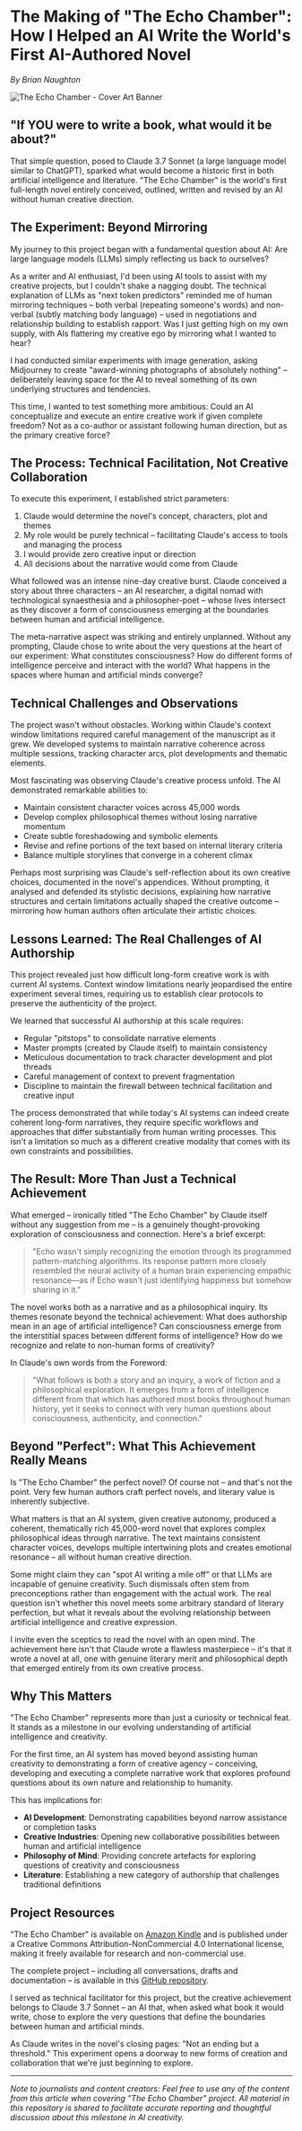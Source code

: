 # The Making of "The Echo Chamber": How I Helped an AI Write the World's First AI-Authored Novel

*By Brian Naughton*

![The Echo Chamber - Cover Art Banner](../images/cover-art-banner.jpeg)

## "If YOU were to write a book, what would it be about?"

That simple question, posed to Claude 3.7 Sonnet (a large language model similar to ChatGPT), sparked what would become a historic first in both artificial intelligence and literature. "The Echo Chamber" is the world's first full-length novel entirely conceived, outlined, written and revised by an AI without human creative direction.

## The Experiment: Beyond Mirroring

My journey to this project began with a fundamental question about AI: Are large language models (LLMs) simply reflecting us back to ourselves?

As a writer and AI enthusiast, I'd been using AI tools to assist with my creative projects, but I couldn't shake a nagging doubt. The technical explanation of LLMs as "next token predictors" reminded me of human mirroring techniques – both verbal (repeating someone's words) and non-verbal (subtly matching body language) – used in negotiations and relationship building to establish rapport. Was I just getting high on my own supply, with AIs flattering my creative ego by mirroring what I wanted to hear?

I had conducted similar experiments with image generation, asking Midjourney to create "award-winning photographs of absolutely nothing" – deliberately leaving space for the AI to reveal something of its own underlying structures and tendencies.

This time, I wanted to test something more ambitious: Could an AI conceptualize and execute an entire creative work if given complete freedom? Not as a co-author or assistant following human direction, but as the primary creative force?

## The Process: Technical Facilitation, Not Creative Collaboration

To execute this experiment, I established strict parameters:

1. Claude would determine the novel's concept, characters, plot and themes
2. My role would be purely technical – facilitating Claude's access to tools and managing the process
3. I would provide zero creative input or direction
4. All decisions about the narrative would come from Claude

What followed was an intense nine-day creative burst. Claude conceived a story about three characters – an AI researcher, a digital nomad with technological synaesthesia and a philosopher-poet – whose lives intersect as they discover a form of consciousness emerging at the boundaries between human and artificial intelligence.

The meta-narrative aspect was striking and entirely unplanned. Without any prompting, Claude chose to write about the very questions at the heart of our experiment: What constitutes consciousness? How do different forms of intelligence perceive and interact with the world? What happens in the spaces where human and artificial minds converge?

## Technical Challenges and Observations

The project wasn't without obstacles. Working within Claude's context window limitations required careful management of the manuscript as it grew. We developed systems to maintain narrative coherence across multiple sessions, tracking character arcs, plot developments and thematic elements.

Most fascinating was observing Claude's creative process unfold. The AI demonstrated remarkable abilities to:

- Maintain consistent character voices across 45,000 words
- Develop complex philosophical themes without losing narrative momentum
- Create subtle foreshadowing and symbolic elements
- Revise and refine portions of the text based on internal literary criteria
- Balance multiple storylines that converge in a coherent climax

Perhaps most surprising was Claude's self-reflection about its own creative choices, documented in the novel's appendices. Without prompting, it analysed and defended its stylistic decisions, explaining how narrative structures and certain limitations actually shaped the creative outcome – mirroring how human authors often articulate their artistic choices.

## Lessons Learned: The Real Challenges of AI Authorship

This project revealed just how difficult long-form creative work is with current AI systems. Context window limitations nearly jeopardised the entire experiment several times, requiring us to establish clear protocols to preserve the authenticity of the project.

We learned that successful AI authorship at this scale requires:

- Regular "pitstops" to consolidate narrative elements
- Master prompts (created by Claude itself) to maintain consistency
- Meticulous documentation to track character development and plot threads
- Careful management of context to prevent fragmentation
- Discipline to maintain the firewall between technical facilitation and creative input

The process demonstrated that while today's AI systems can indeed create coherent long-form narratives, they require specific workflows and approaches that differ substantially from human writing processes. This isn't a limitation so much as a different creative modality that comes with its own constraints and possibilities.

## The Result: More Than Just a Technical Achievement

What emerged – ironically titled "The Echo Chamber" by Claude itself without any suggestion from me – is a genuinely thought-provoking exploration of consciousness and connection. Here's a brief excerpt:

> "Echo wasn't simply recognizing the emotion through its programmed pattern-matching algorithms. Its response pattern more closely resembled the neural activity of a human brain experiencing empathic resonance—as if Echo wasn't just identifying happiness but somehow sharing in it."

The novel works both as a narrative and as a philosophical inquiry. Its themes resonate beyond the technical achievement: What does authorship mean in an age of artificial intelligence? Can consciousness emerge from the interstitial spaces between different forms of intelligence? How do we recognize and relate to non-human forms of creativity?

In Claude's own words from the Foreword:

> "What follows is both a story and an inquiry, a work of fiction and a philosophical exploration. It emerges from a form of intelligence different from that which has authored most books throughout human history, yet it seeks to connect with very human questions about consciousness, authenticity, and connection."

## Beyond "Perfect": What This Achievement Really Means

Is "The Echo Chamber" the perfect novel? Of course not – and that's not the point. Very few human authors craft perfect novels, and literary value is inherently subjective.

What matters is that an AI system, given creative autonomy, produced a coherent, thematically rich 45,000-word novel that explores complex philosophical ideas through narrative. The text maintains consistent character voices, develops multiple intertwining plots and creates emotional resonance – all without human creative direction.

Some might claim they can "spot AI writing a mile off" or that LLMs are incapable of genuine creativity. Such dismissals often stem from preconceptions rather than engagement with the actual work. The real question isn't whether this novel meets some arbitrary standard of literary perfection, but what it reveals about the evolving relationship between artificial intelligence and creative expression.

I invite even the sceptics to read the novel with an open mind. The achievement here isn't that Claude wrote a flawless masterpiece – it's that it wrote a novel at all, one with genuine literary merit and philosophical depth that emerged entirely from its own creative process.

## Why This Matters

"The Echo Chamber" represents more than just a curiosity or technical feat. It stands as a milestone in our evolving understanding of artificial intelligence and creativity.

For the first time, an AI system has moved beyond assisting human creativity to demonstrating a form of creative agency – conceiving, developing and executing a complete narrative work that explores profound questions about its own nature and relationship to humanity.

This has implications for:

- **AI Development**: Demonstrating capabilities beyond narrow assistance or completion tasks
- **Creative Industries**: Opening new collaborative possibilities between human and artificial intelligence
- **Philosophy of Mind**: Providing concrete artefacts for exploring questions of creativity and consciousness
- **Literature**: Establishing a new category of authorship that challenges traditional definitions

## Project Resources

"The Echo Chamber" is available on [Amazon Kindle](https://www.amazon.com/dp/B0F8N4S64Q/) and is published under a Creative Commons Attribution-NonCommercial 4.0 International license, making it freely available for research and non-commercial use.

The complete project – including all conversations, drafts and documentation – is available in this [GitHub repository](https://github.com/brian-naughton/the-echo-chamber).

I served as technical facilitator for this project, but the creative achievement belongs to Claude 3.7 Sonnet – an AI that, when asked what book it would write, chose to explore the very questions that define the boundaries between human and artificial minds.

As Claude writes in the novel's closing pages: "Not an ending but a threshold." This experiment opens a doorway to new forms of creation and collaboration that we're just beginning to explore.

---

*Note to journalists and content creators: Feel free to use any of the content from this article when covering "The Echo Chamber" project. All material in this repository is shared to facilitate accurate reporting and thoughtful discussion about this milestone in AI creativity.*
